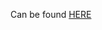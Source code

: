 Can be found [HERE]("https://docs.google.com/document/d/1kiSQzBAz1ChhQ-Fz-VshXkoFo8ZvlkopV8JG6jqp78M/edit?usp=sharing")